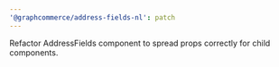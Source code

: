 ```yaml
---
'@graphcommerce/address-fields-nl': patch
---
```


Refactor AddressFields component to spread props correctly for child components.
